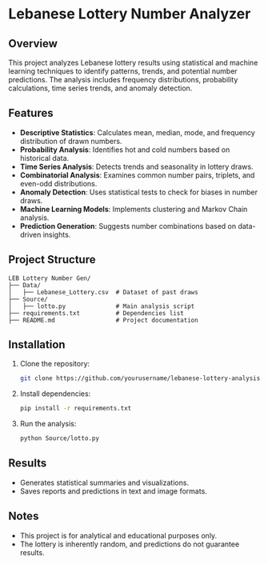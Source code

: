 # Lebanese Lottery Number Analyzer

## Overview
This project analyzes Lebanese lottery results using statistical and machine learning techniques to identify patterns, trends, and potential number predictions. The analysis includes frequency distributions, probability calculations, time series trends, and anomaly detection.

## Features
- **Descriptive Statistics**: Calculates mean, median, mode, and frequency distribution of drawn numbers.
- **Probability Analysis**: Identifies hot and cold numbers based on historical data.
- **Time Series Analysis**: Detects trends and seasonality in lottery draws.
- **Combinatorial Analysis**: Examines common number pairs, triplets, and even-odd distributions.
- **Anomaly Detection**: Uses statistical tests to check for biases in number draws.
- **Machine Learning Models**: Implements clustering and Markov Chain analysis.
- **Prediction Generation**: Suggests number combinations based on data-driven insights.

## Project Structure
```
LEB Lottery Number Gen/
├── Data/
│   ├── Lebanese_Lottery.csv  # Dataset of past draws
├── Source/
│   ├── lotto.py              # Main analysis script
├── requirements.txt          # Dependencies list
├── README.md                 # Project documentation
```

## Installation
1. Clone the repository:
   ```bash
   git clone https://github.com/yourusername/lebanese-lottery-analysis.git
   ```
2. Install dependencies:
   ```bash
   pip install -r requirements.txt
   ```
3. Run the analysis:
   ```bash
   python Source/lotto.py
   ```

## Results
- Generates statistical summaries and visualizations.
- Saves reports and predictions in text and image formats.

## Notes
- This project is for analytical and educational purposes only.
- The lottery is inherently random, and predictions do not guarantee results.
